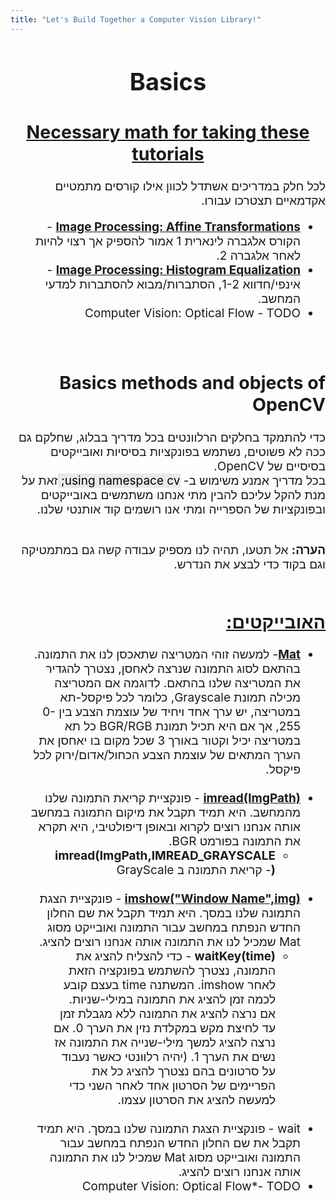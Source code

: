 ```yaml
---
title: "Let's Build Together a Computer Vision Library!"
---
```



<div dir="rtl" style="font-size:19px;">
   <h1 align=center>Basics</h1>
  <h2 align=center><u> Necessary math for taking these tutorials </u></h2> 
  לכל חלק במדריכים אשתדל לכוון אילו קורסים מתמטיים אקדמאיים תצטרכו עבורו. 
  <br>
  <ul>
  <li> <u><b>Image Processing: Affine Transformations</b></u> -  הקורס אלגברה לינארית 1 אמור להספיק אך רצוי להיות לאחר אלגברה 2.</li>
  <li> <u><b>Image Processing: Histogram Equalization</b></u> - אינפי/חדווא 1-2, הסתברות/מבוא להסתברות למדעי המחשב.</li>
  <li> Computer Vision: Optical Flow - TODO</li>
</ul>
   <br>

  <h2> Basics methods and objects of OpenCV </h2> 
  כדי להתמקד בחלקים הרלוונטים בכל מדריך בבלוג, שחלקם גם ככה לא פשוטים, נשתמש בפונקציות בסיסיות ואובייקטים בסיסיים של
  OpenCV. 
  <br>
  בכל מדריך אמנע משימוש ב- 
 <mark style="background-color:rgba(220, 220, 220,0.6)">
  using namespace cv;   
</mark>
זאת על מנת להקל עליכם להבין מתי אנחנו משתמשים באובייקטים ובפונקציות של הספרייה ומתי אנו רושמים קוד אותנטי שלנו.
  <br><br>
  
  <b>הערה:</b> אל תטעו, תהיה לנו מספיק עבודה קשה גם במתמטיקה וגם בקוד כדי לבצע את הנדרש.
  <br>
  <br>
    <h2><u> האובייקטים: </u></h2> 
  <ul>
  <li><b><u>Mat</u></b>- למעשה זוהי המטריצה שתאכסן לנו את התמונה. בהתאם לסוג התמונה שנרצה לאחסן, נצטרך להגדיר את המטריצה שלנו בהתאם. 
  לדוגמה אם המטריצה מכילה תמונת
  Grayscale, 
  כלומר לכל פיקסל-תא במטריצה, יש ערך אחד ויחיד של עוצמת הצבע בין 0-255, אך אם היא תכיל תמונת 
  BGR/RGB
  כל תא במטריצה יכיל וקטור באורך 3 שכל מקום בו יאחסן את הערך המתאים של עוצמת הצבע הכחול/אדום/ירוק לכל פיקסל.</li>
<br>
  <li> <u><b>imread(ImgPath)</b></u> -  פונקציית קריאת התמונה שלנו מהמחשב. היא תמיד תקבל את מיקום התמונה במחשב אותה אנחנו רוצים לקרוא ובאופן דיפולטיבי, היא תקרא את התמונה בפורמט 
  BGR.
  <ul>
      <li><b>imread(ImgPath,IMREAD_GRAYSCALE)</b>- קריאת התמונה ב GrayScale</li>
    </ul>
   </li>
  <br>
  <li><b><u>imshow("Window Name",img)</u></b> - פונקציית הצגת התמונה שלנו במסך. היא תמיד תקבל את שם החלון החדש הנפתח במחשב עבור התמונה ואובייקט מסוג
  Mat 
  שמכיל לנו את התמונה אותה אנחנו רוצים להציג.
   <ul>
      <li><b>waitKey(time)</b> - כדי להצליח להציג את התמונה, נצטרך להשתמש בפונקציה הזאת לאחר 
      imshow. 
      המשתנה 
      time 
      בעצם קובע לכמה זמן להציג את התמונה במילי-שניות.
      <br>
      אם נרצה להציג את התמונה ללא מגבלת זמן עד לחיצת מקש במקלדת נזין את הערך 0.
      אם נרצה להציג למשך מילי-שנייה את התמונה אז נשים את הערך 1. (יהיה רלוונטי כאשר נעבוד על סרטונים בהם נצטרך להציג כל את הפריימים של הסרטון אחד לאחר השני כדי למעשה להציג את הסרטון עצמו.</li>
    </ul>
  
  </li>
  <br>
  <li>wait - פונקציית הצגת התמונה שלנו במסך. היא תמיד תקבל את שם החלון החדש הנפתח במחשב עבור התמונה ואובייקט מסוג
  Mat 
  שמכיל לנו את התמונה אותה אנחנו רוצים להציג.</li>
  <li>Computer Vision: Optical Flow*- TODO</li>
</ul>








  </div>